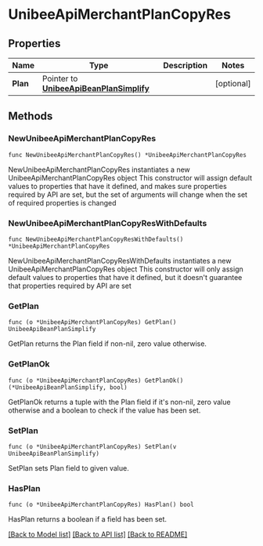 # UnibeeApiMerchantPlanCopyRes

## Properties

Name | Type | Description | Notes
------------ | ------------- | ------------- | -------------
**Plan** | Pointer to [**UnibeeApiBeanPlanSimplify**](UnibeeApiBeanPlanSimplify.md) |  | [optional] 

## Methods

### NewUnibeeApiMerchantPlanCopyRes

`func NewUnibeeApiMerchantPlanCopyRes() *UnibeeApiMerchantPlanCopyRes`

NewUnibeeApiMerchantPlanCopyRes instantiates a new UnibeeApiMerchantPlanCopyRes object
This constructor will assign default values to properties that have it defined,
and makes sure properties required by API are set, but the set of arguments
will change when the set of required properties is changed

### NewUnibeeApiMerchantPlanCopyResWithDefaults

`func NewUnibeeApiMerchantPlanCopyResWithDefaults() *UnibeeApiMerchantPlanCopyRes`

NewUnibeeApiMerchantPlanCopyResWithDefaults instantiates a new UnibeeApiMerchantPlanCopyRes object
This constructor will only assign default values to properties that have it defined,
but it doesn't guarantee that properties required by API are set

### GetPlan

`func (o *UnibeeApiMerchantPlanCopyRes) GetPlan() UnibeeApiBeanPlanSimplify`

GetPlan returns the Plan field if non-nil, zero value otherwise.

### GetPlanOk

`func (o *UnibeeApiMerchantPlanCopyRes) GetPlanOk() (*UnibeeApiBeanPlanSimplify, bool)`

GetPlanOk returns a tuple with the Plan field if it's non-nil, zero value otherwise
and a boolean to check if the value has been set.

### SetPlan

`func (o *UnibeeApiMerchantPlanCopyRes) SetPlan(v UnibeeApiBeanPlanSimplify)`

SetPlan sets Plan field to given value.

### HasPlan

`func (o *UnibeeApiMerchantPlanCopyRes) HasPlan() bool`

HasPlan returns a boolean if a field has been set.


[[Back to Model list]](../README.md#documentation-for-models) [[Back to API list]](../README.md#documentation-for-api-endpoints) [[Back to README]](../README.md)


